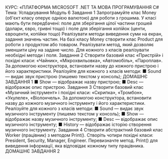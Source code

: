 КУРС: «ПЛАТФОРМА MICROSOFT .NET
ТА МОВА ПРОГРАМУВАННЯ C#
Тема: Успадкування
Модуль 6
Завдання 1
Запрограмуйте клас Money (об'єкт класу оперує однією
валютою) для роботи з грошима.
У класі мають бути передбачені: поле для зберігання
цілої частини грошей (долари, євро, гривні тощо) і поле
для зберігання копійок (центи, євроценти, копійки тощо)
Реалізувати методи виведення суми на екран, задання
значень частин.
На базі класу Money створити клас Product для роботи
з продуктом або товаром. Реалізувати метод, який дозволяє
зменшити ціну на задане число.
Для кожного з класів реалізувати необхідні методи і
поля.
Завдання 2
Створити базовий клас «Пристрій» і похідні класи:
«Чайник», «Мікрохвильовка», «Автомобіль», «Пароплав».
За допомогою конструктора, встановити назву до кожного
пристрою і його характеристики.
Реалізуйте для кожного з класів методи:
■ Sound — видає звук пристрою (пишемо текстом у
консоль);
ДОМАШНЄ ЗАВДАННЯ
1
■ Show — відображає назву пристрою;
■ Desc — відображає опис пристрою.
Завдання 3
Створити базовий клас «Музичний інструмент» і похідні
класи: «Скрипка», «Тромбон», «Укулеле», «Віолончель». За
допомогою конструктора, встановити назву до кожного
музичного інструменту і його характеристики.
Реалізуйте для кожного з класів методи:
■ Sound — видає звук музичного інструменту (пишемо
текстом у консоль);
■ Show — відображає назву музичного інструменту;
■ Desc — відображає опис музичного інструменту;
■ History — відображає історію створення музичного
інструменту.
Завдання 4
Створити абстрактний базовий клас Worker (працівник)
з методом Print(). Створіть чотири похідні класи: President,
Security, Manager, Engineer. Перевизначте метод.
Print() для виведення інформації, яка відповідає кожному типу працівника.
ДОМАШНЄ ЗАВДАННЯ
2
